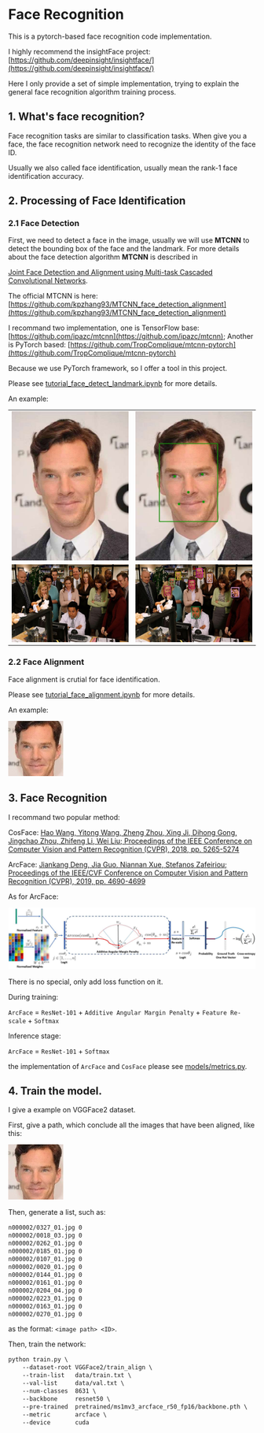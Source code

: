# Face Recognition

This is a pytorch-based face recognition code implementation.

I highly recommend the insightFace project: [https://github.com/deepinsight/insightface/](https://github.com/deepinsight/insightface/)

Here I only provide a set of simple implementation, trying to explain the general face recognition algorithm training process.

## 1. What's face recognition?

Face recognition tasks are similar to classification tasks. When give you a face, the face recognition network need to recognize the identity of the face ID.

Usually we also called face identification, usually mean the rank-1 face identification accuracy.

## 2. Processing of Face Identification

### 2.1 Face Detection

First, we need to detect a face in the image, usually we will use **MTCNN** to detect the bounding box of the face and the landmark. For more details about the face detection algorithm **MTCNN** is described in

[Joint Face Detection and Alignment using Multi-task Cascaded Convolutional Networks](https://arxiv.org/abs/1604.02878).

The official MTCNN is here: [https://github.com/kpzhang93/MTCNN_face_detection_alignment](https://github.com/kpzhang93/MTCNN_face_detection_alignment)

I recommand two implementation, one is TensorFlow base: [https://github.com/ipazc/mtcnn](https://github.com/ipazc/mtcnn);
Another is PyTorch based: [https://github.com/TropComplique/mtcnn-pytorch](https://github.com/TropComplique/mtcnn-pytorch)

Because we use PyTorch framework, so I offer a tool in this project.

Please see [tutorial_face_detect_landmark.ipynb](./tutorial_face_detect_landmark.ipynb) for more details.

An example:

|   |   |
|---|---|
|![](./images/jf.jpg)|![](./images/jf-detected.jpg)|
|![](./images/office.jpg)|![](./images/office-detected.jpg)|

### 2.2 Face Alignment

Face alignment is crutial for face identification.

Please see [tutorial_face_alignment.ipynb](./tutorial_face_alignment.ipynb) for more details.

An example:

![](./images/jf-alignment.jpg)

## 3. Face Recognition

I recommand two popular method:

CosFace: [Hao Wang, Yitong Wang, Zheng Zhou, Xing Ji, Dihong Gong, Jingchao Zhou, Zhifeng Li, Wei Liu; Proceedings of the IEEE Conference on Computer Vision and Pattern Recognition (CVPR), 2018, pp. 5265-5274
](https://openaccess.thecvf.com/content_cvpr_2018/html/Wang_CosFace_Large_Margin_CVPR_2018_paper.html)

ArcFace: [Jiankang Deng, Jia Guo, Niannan Xue, Stefanos Zafeiriou; Proceedings of the IEEE/CVF Conference on Computer Vision and Pattern Recognition (CVPR), 2019, pp. 4690-4699](https://openaccess.thecvf.com/content_CVPR_2019/html/Deng_ArcFace_Additive_Angular_Margin_Loss_for_Deep_Face_Recognition_CVPR_2019_paper.html)

As for ArcFace:

![](./images/ArcFace.jpg)

There is no special, only add loss function on it.

During training:

`ArcFace` = `ResNet-101` + `Additive Angular Margin Penalty` + `Feature Re-scale` + `Softmax`

Inference stage:

`ArcFace` = `ResNet-101` + `Softmax`

the implementation of `ArcFace` and `CosFace` please see [models/metrics.py](models/metrics.py).

## 4. Train the model.

I give a example on VGGFace2 dataset.

First, give a path, which conclude all the images that have been aligned, like this:

![](./images/jf-alignment.jpg)

Then, generate a list, such as:

```shell
n000002/0327_01.jpg 0
n000002/0018_03.jpg 0
n000002/0262_01.jpg 0
n000002/0185_01.jpg 0
n000002/0107_01.jpg 0
n000002/0020_01.jpg 0
n000002/0144_01.jpg 0
n000002/0161_01.jpg 0
n000002/0204_04.jpg 0
n000002/0223_01.jpg 0
n000002/0163_01.jpg 0
n000002/0270_01.jpg 0
```

as the format: `<image path> <ID>`.

Then, train the network:

```shell
python train.py \
    --dataset-root VGGFace2/train_align \
    --train-list   data/train.txt \
    --val-list     data/val.txt \
    --num-classes  8631 \
    --backbone     resnet50 \
    --pre-trained  pretrained/ms1mv3_arcface_r50_fp16/backbone.pth \
    --metric       arcface \
    --device       cuda
```